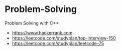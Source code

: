 # Problem-Solving
Problem Solving with C++

- https://www.hackerrank.com
- https://leetcode.com/studyplan/top-interview-150
- https://leetcode.com/studyplan/leetcode-75
